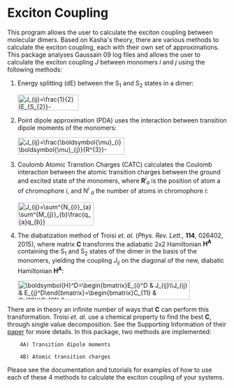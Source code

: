 # Exciton Coupling 

This program allows the user to calculate the exciton coupling between molecular dimers. Based on Kasha's theory,
there are various methods to calculate the exciton coupling, each with their own set of approximations. This package analyses
Gaussain 09 log files and allows the user to calculate the exciton coupling *J* between monomers *i* and *j*
using the following methods:

1. Energy splitting (dE) between the S<sub>1</sub> and S<sub>2</sub> states in a dimer:

    <img src="http://www.sciweavers.org/tex2img.php?eq=J_%7Bij%7D%3D%5Cfrac%7B1%7D%7B2%7D%28E_%7BS_%7B2%7D%7D-E_%7BS_%7B1%7D%7D%29&bc=White&fc=Black&im=gif&fs=12&ff=modern&edit=0" align="center" border="0" alt="J_{ij}=\frac{1}{2}(E_{S_{2}}-E_{S_{1}})" width="139" height="36" />
2. Point dipole approximation (PDA) uses the interaction between transition dipole moments of the monomers:

    <img src="http://www.sciweavers.org/tex2img.php?eq=J_%7Bij%7D%3D%5Cfrac%7B%5Cboldsymbol%7B%5Cmu%7D_%7Bi%7D%5Cboldsymbol%7B%5Cmu%7D_%7Bj%7D%7D%7BR%5E%7B3%7D%7D-%5Cfrac%7B3%28%5Cboldsymbol%7B%5Cmu%7D_%7Bi%7D%5Ccdot%5Cboldsymbol%7BR%7D_%7Bij%7D%29%28%5Cboldsymbol%7BR%7D_%7Bij%7D%5Ccdot%5Cboldsymbol%7B%5Cmu%7D_%7Bj%7D%29%7D%7BR%5E%7B5%7D%7D&bc=White&fc=Black&im=gif&fs=12&ff=modern&edit=0" align="center" border="0" alt="J_{ij}=\frac{\boldsymbol{\mu}_{i}\boldsymbol{\mu}_{j}}{R^{3}}-\frac{3(\boldsymbol{\mu}_{i}\cdot\boldsymbol{R}_{ij})(\boldsymbol{R}_{ij}\cdot\boldsymbol{\mu}_{j})}{R^{5}}" width="244" height="39" />

3. Coulomb Atomic Transtion Charges (CATC) calculates the Coulomb interaction between the atomic transition charges between the 
ground and excited state of the monomers, where **R**<sup>*i*</sup><sub>*a*</sub> is the position of atom a of chromophore *i*, and N<sup>*i*</sup> <sub>*a*</sub> the number of atoms in chromophore *i*:

    <img src="http://www.sciweavers.org/tex2img.php?eq=J_%7Bij%7D%3D%5Csum%5E%7BN_%7Bi%7D%7D_%7Ba%7D%5Csum%5E%7BM_%7Bj%7D%7D_%7Bb%7D%5Cfrac%7Bq_%7Ba%7Dq_%7Bb%7D%7D%7B%7C%5Cboldsymbol%7BR%7D%5E%7Bi%7D_%7Ba%7D-%5Cboldsymbol%7BR%7D%5E%7Bj%7D_%7Bb%7D%7C%7D&bc=White&fc=Black&im=gif&fs=12&ff=modern&edit=0" align="center" border="0" alt="J_{ij}=\sum^{N_{i}}_{a}\sum^{M_{j}}_{b}\frac{q_{a}q_{b}}{|\boldsymbol{R}^{i}_{a}-\boldsymbol{R}^{j}_{b}|}" width="174" height="53" />
 
4. The diabatization method of Troisi *et. al.* (*Phys. Rev. Lett.,* **114**, 026402, 2015), where matrix **C** transforms the adiabatic 2x2 Hamiltonian **H<sup>A</sup>**
containing the S<sub>1</sub> and S<sub>2</sub> states of the dimer in the basis of the monomers, yielding the coupling *J<sub>ij</sub>*
on the diagonal of the new, diabatic Hamiltonian **H<sup>A</sup>**:

    
    <img src="http://www.sciweavers.org/tex2img.php?eq=%5Cboldsymbol%7BH%7D%5ED%3D%0A%5Cbegin%7Bbmatrix%7D%0AE_%7Bi%7D%5ED%20%26%20J_%7Bij%7D%5C%5C%0AJ_%7Bij%7D%20%26%20E_%7Bj%7D%5ED%0A%5Cend%7Bbmatrix%7D%0A%3D%0A%5Cbegin%7Bbmatrix%7D%0AC_%7B11%7D%20%26%20C_%7B12%7D%5C%5C%0AC_%7B21%7D%20%26%20C_%7B22%7D%0A%5Cend%7Bbmatrix%7D%0A%5Cbegin%7Bbmatrix%7D%0AE_%7Bi%7D%5EA%20%26%200%5C%5C%0A0%20%26%20E_%7Bj%7D%5EA%0A%5Cend%7Bbmatrix%7D%0A%5Cbegin%7Bbmatrix%7D%0AC_%7B11%7D%20%26%20C_%7B21%7D%5C%5C%0AC_%7B12%7D%20%26%20C_%7B22%7D%0A%5Cend%7Bbmatrix%7D&bc=White&fc=Black&im=gif&fs=12&ff=modern&edit=0" align="center" border="0" alt="\boldsymbol{H}^D=\begin{bmatrix}E_{i}^D & J_{ij}\\J_{ij} & E_{j}^D\end{bmatrix}=\begin{bmatrix}C_{11} & C_{12}\\C_{21} & C_{22}\end{bmatrix}\begin{bmatrix}E_{i}^A & 0\\0 & E_{j}^A\end{bmatrix}\begin{bmatrix}C_{11} & C_{21}\\C_{12} & C_{22}\end{bmatrix}" width="394" height="43" />

There are in theory an infinite number of ways that **C** can perform this transformation. Troisi *et. al.* use a chemical property 
to find the best **C**, through single value decomposition. See the Supporting Information of their [paper](https://journals.aps.org/prl/abstract/10.1103/PhysRevLett.114.026402) for more details. In this package,
two methods are implemented:

        4A) Transition dipole moments
   
        4B) Atomic transition charges
    
 Please see the documentation and tutorials for examples of how to use each of these 4 methods to calculate the exciton coupling of your systems.
